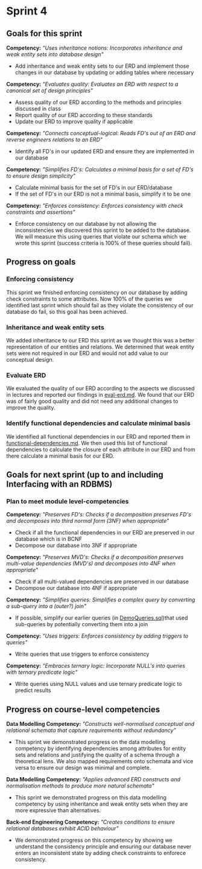 # Sprint 4
## Goals for this sprint
**Competency:** *"Uses inheritance notions: Incorporates inheritance and weak entity sets into database design"* <br>
* Add inheritance and weak entity sets to our ERD and implement those changes in our database by updating or adding tables where necessary

**Competency:** *"Evaluates quality: Evaluates an ERD with respect to a canonical set of design principles"* <br>
* Assess quality of our ERD according to the methods and principles discussed in class
* Report quality of our ERD according to these standards
* Update our ERD to improve quality if applicable

**Competency:** *"Connects conceptual-logical: Reads FD's out of an ERD and reverse engineers relations to an ERD"* <br>
* Identify all FD's in our updated ERD and ensure they are implemented in our database

**Competency:** *"Simplifies FD's: Calculates a minimal basis for a set of FD's to ensure design simplicity"* <br>
* Calculate minimal basis for the set of FD's in our ERD/database
* If the set of FD's in our ERD is not a minimal basis, simplify it to be one

**Competency:** *"Enforces consistency: Enforces consistency with check constraints and assertions"* <br>
* Enforce consistency on our database by not allowing the inconsistencies we discovered this sprint to be added to the database. We will measure this using queries that violate our schema which we wrote this sprint (success criteria is 100% of these queries should fail).

## Progress on goals
### Enforcing consistency
This sprint we finished enforcing consistency on our database by adding check constraints to some attributes. Now 100% of the queries we identified last sprint which should fail as they violate the consistency of our database do fail, so this goal has been achieved.

### Inheritance and weak entity sets
We added inheritance to our ERD this sprint as we thought this was a better representation of our entities and relations. We determined that weak entity sets were not required in our ERD and would not add value to our conceptual design.

### Evaluate ERD
We evaluated the quality of our ERD according to the aspects we discussed in lectures and reported our findings in [eval-erd.md](project-deliverables/sprint-4/eval-erd.md). We found that our ERD was of fairly good quality and did not need any additional changes to improve the quality.

### Identify functional dependencies and calculate minimal basis
We identified all functional dependencies in our ERD and reported them in [functional-dependencies.md](project-deliverables/sprint-4/functional-dependencies.md). We then used this list of functional dependencies to calculate the closure of each attribute in our ERD and from there calculate a minimal basis for our ERD.

## Goals for next sprint (up to and including Interfacing with an RDBMS)
### Plan to meet module level-competencies
**Competency:** *"Preserves FD's: Checks if a decomposition preserves FD's and decomposes into third normal form (3NF) when appropriate"* <br>
* Check if all the functional dependencies in our ERD are preserved in our database which is in BCNF
* Decompose our database into 3NF if appropriate

**Competency:** *"Preserves MVD's: Checks if a decomposition preserves multi-value dependencies (MVD's) and decomposes into 4NF when appropriate"* <br>
* Check if all multi-valued dependencies are preserved in our database
* Decompose our database into 4NF if appropriate

**Competency:** *"Simplifies queries: Simplifies a complex query by converting a sub-query into a (outer?) join"* <br>
* If possible, simplify our earlier queries (in [DemoQueries.sql](project-deliverables/sprint-2/DemoQueries.sql))that used sub-queries by potentially converting them into a join

**Competency:** *"Uses triggers: Enforces consistency by adding triggers to queries"* <br>
* Write queries that use triggers to enforce consistency

**Competency:** *"Embraces ternary logic: Incorporate NULL's into queries with ternary predicate logic"* <br>
* Write queries using NULL values and use ternary predicate logic to predict results

## Progress on course-level competencies
**Data Modelling Competency:** *"Constructs well-normalised conceptual and relational schemata that capture requirements without redundancy"* <br>
* This sprint we demonstrated progress on the data modelling competency by identifying dependencies among attributes for entity sets and relations and justifying the quality of a schema through a theoretical lens. We also mapped requirements onto schemata and vice versa to ensure our design was minimal and complete.

**Data Modelling Competency:** *"Applies advanced ERD constructs and normalisation methods to produce more natural schemata"* <br>
* This sprint we demonstrated progress on this data modelling competency by using inheritance and weak entity sets when they are more expressive than alternatives.

**Back-end Engineering Competency:** *"Creates conditions to ensure relational databases exhibit ACID behaviour"* <br>
* We demonstrated progress on this competency by showing we understand the consistency principle and ensuring our database never enters an inconsistent state by adding check constraints to enforece consistency.
